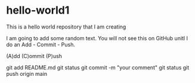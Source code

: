 # hello-world1
This is a hello world repository that I am creating

I am going to add some random text. You will not see this on GitHub unitl I do an Add - Commit - Push.

(A)dd
(C)ommit
(P)ush

git add README.md
git status
git commit -m "your comment"
git status
git push origin main
